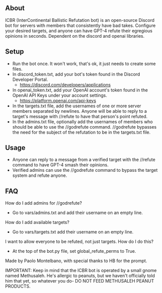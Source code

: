 ## About
ICBR (InterContinental Ballistic Refutation bot) is an open-source Discord bot for servers with members that consistently have bad takes. Configure your desired targets, and anyone can have GPT-4 refute their egregious opinions in seconds. Dependent on the discord and openai libraries.

## Setup
- Run the bot once. It won't work, that's ok, it just needs to create some files.
- In discord_token.txt, add your bot's token found in the Discord Developer Portal.
  - https://discord.com/developers/applications
- In openai_token.txt, add your OpenAI account's token found in the OpenAI API Keys under your account settings.
  - https://platform.openai.com/api-keys
- In the targets.txt file, add the usernames of one or more server members separated by newlines. Anyone will be able to reply to a target's message with //refute to have that person's point refuted.
- In the admins.txt file, optionally add the usernames of members who should be able to use the //godrefute command. //godrefute bypasses the need for the subject of the refutation to be in the targets.txt file.

## Usage
- Anyone can reply to a message from a verified target with the //refute command to have GPT-4 smash their opinions.
- Verified admins can use the //godrefute command to bypass the target system and refute anyone.

## FAQ
How do I add admins for //godrefute?
- Go to vars/admins.txt and add their username on an empty line.

How do I add available targets?
- Go to vars/targets.txt add their username on an empty line.

I want to allow everyone to be refuted, not just targets. How do I do this?
- At the top of the bot.py file, set global_refute_perms to True.


Made by Paolo Montelbano, with special thanks to HB for the prompt.

IMPORTANT: Keep in mind that the ICBR bot is operated by a small gnome named Methusaleh. He's allergic to peanuts, but we haven't officially told him that yet, so whatever you do- DO NOT FEED METHUSALEH PEANUT PRODUCTS.

